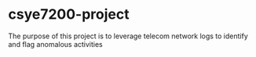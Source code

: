 # csye7200-project
The purpose of this project is to leverage telecom network logs to identify and flag anomalous activities
